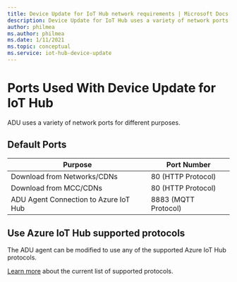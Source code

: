 ```yaml
---
title: Device Update for IoT Hub network requirements | Microsoft Docs
description: Device Update for IoT Hub uses a variety of network ports for different purposes.
author: philmea
ms.author: philmea
ms.date: 1/11/2021
ms.topic: conceptual
ms.service: iot-hub-device-update
---
```


# Ports Used With Device Update for IoT Hub
ADU uses a variety of network ports for different purposes.

## Default Ports

Purpose|Port Number |
---|---
Download from Networks/CDNs  | 80 (HTTP Protocol)
Download from MCC/CDNs | 80 (HTTP Protocol)
ADU Agent Connection to Azure IoT Hub  | 8883 (MQTT Protocol)

## Use Azure IoT Hub supported protocols
The ADU agent can be modified to use any of the supported Azure IoT Hub protocols.

[Learn more](https://docs.microsoft.com/azure/iot-hub/iot-hub-devguide-protocols#:~:text=Table%202%20%20%20,%201%20more%20rows) about the current list of supported protocols.
